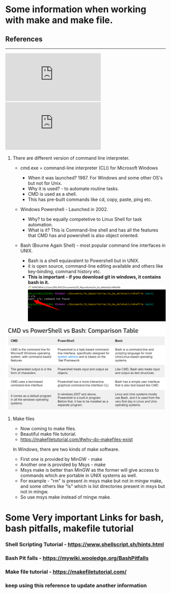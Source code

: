 # Some information when working with make and make file.

## References
---
![gnu make offcial](https://www.gnu.org/software/make/manual/make.html)
![Mit make documentation, very old](https://web.mit.edu/gnu/doc/html/make_toc.html)

1. There are different version of command line interpreter.
    - cmd.exe = command-line interpreter (CLI) for Microsoft Windows
        - When it was launched? 1987. For Windows and some other OS's but not for Unix.
        - Why it is used? - to automate routine tasks.
        - CMD is used as a shell.
        - This has pre-built commands like cd, copy, paste, ping etc.
    
    - Windows Powershell - Launched in 2002.
        - Why? to be equally competetive to Linux Shell for task automation.
        - What is it? This is Command-line shell and has all the features that CMD has and powershell is also object oriented.

    - Bash (Bourne Again Shell) - most popular command line interfaces in UNIX.
        - Bash is a shell equiavalent to Powershell but in UNIX.
        - it is open source, command-line editing available and others like key-binding, command history etc.
        - **This is important - if you download git in windows, it contains bash in it.**
![Bash in Git](images/second.png)


![Differences](images/first.png)

1. Make files
   - Now coming to make files.
   - Beautiful make file tutorial.
   - https://makefiletutorial.com/#why-do-makefiles-exist

   In Windows, there are two kinds of make software.
   - First one is provided by MinGW - make
   - Another one is provided by Msys - make
   - Msys make is better than MinGW as the former will give access to commands which are portable in UNIX systems as well.
   - For example - "rm" is present in msys make but not in mingw make, and some others like "ls" which is list directories present in msys but not in mingw.
   - So use msys make instead of mingw make. 


# Some Very important Links for bash, bash pitfalls, makefile tutorial
### Shell Scripting Tutorial -  https://www.shellscript.sh/hints.html
### Bash Pit falls - https://mywiki.wooledge.org/BashPitfalls
### Make file tutorial - https://makefiletutorial.com/
### keep using this reference to update another information